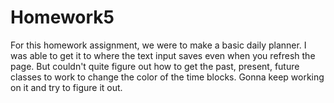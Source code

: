 # Homework5
For this homework assignment, we were to make a basic daily planner. I was able to get it to where the text input saves even when you refresh the page. But couldn't quite figure out how to get the past, present, future classes to work to change the color of the time blocks. Gonna keep working on it and try to figure it out. 
